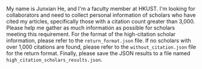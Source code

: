 My name is Junxian He, and I'm a faculty member at HKUST. I'm looking for collaborators and need to collect personal information of scholars who have cited my articles, specifically those with a citation count greater than 3,000. Please help me gather as much information as possible for scholars meeting this requirement. For the format of the high-citation scholar information, please refer to the `return_format.json` file. If no scholars with over 1,000 citations are found, please refer to the `without_citation.json` file for the return format. Finally, please save the JSON results to a file named `high_citation_scholars_results.json`.